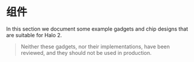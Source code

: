 # 组件

In this section we document some example gadgets and chip designs that are suitable for
Halo 2.

> Neither these gadgets, nor their implementations, have been reviewed, and they should
> not be used in production.
